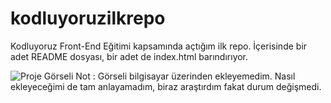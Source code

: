 # kodluyoruzilkrepo
Kodluyoruz Front-End Eğitimi kapsamında açtığım ilk repo. İçerisinde bir adet README dosyası, bir adet de index.html barındırıyor.


![Proje Görseli](C:\Users\PC\Desktop\Images\add.PNG) Not : Görseli bilgisayar üzerinden ekleyemedim. Nasıl ekleyeceğimi de tam anlayamadım, biraz araştırdım fakat durum değişmedi.





